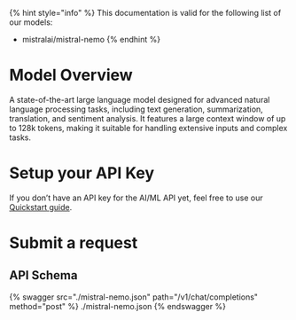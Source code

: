 [#references:start]: <> ({ "template": "openapi" })
{% hint style="info" %}
This documentation is valid for the following list of our models:
* mistralai/mistral-nemo
{% endhint %}

# Model Overview
A state-of-the-art large language model designed for advanced natural language processing tasks, including text generation, summarization, translation, and sentiment analysis. It features a large context window of up to 128k tokens, making it suitable for handling extensive inputs and complex tasks.

# Setup your API Key
If you don’t have an API key for the AI/ML API yet, feel free to use our [Quickstart guide](https://docs.aimlapi.com/quickstart/setting-up).

# Submit a request
## API Schema
{% swagger src="./mistral-nemo.json" path="/v1/chat/completions" method="post" %}
./mistral-nemo.json
{% endswagger %}

[#references:end]: <> ({})